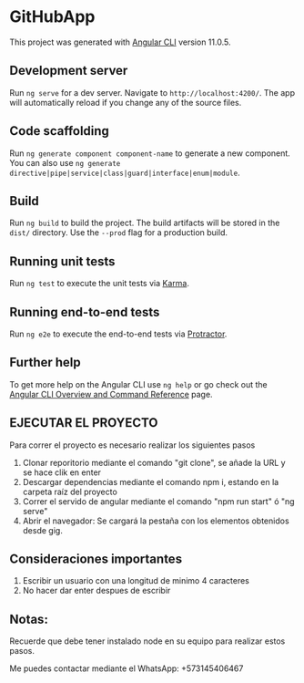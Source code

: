 # GitHubApp

This project was generated with [Angular CLI](https://github.com/angular/angular-cli) version 11.0.5.

## Development server

Run `ng serve` for a dev server. Navigate to `http://localhost:4200/`. The app will automatically reload if you change any of the source files.

## Code scaffolding

Run `ng generate component component-name` to generate a new component. You can also use `ng generate directive|pipe|service|class|guard|interface|enum|module`.

## Build

Run `ng build` to build the project. The build artifacts will be stored in the `dist/` directory. Use the `--prod` flag for a production build.

## Running unit tests

Run `ng test` to execute the unit tests via [Karma](https://karma-runner.github.io).

## Running end-to-end tests

Run `ng e2e` to execute the end-to-end tests via [Protractor](http://www.protractortest.org/).

## Further help

To get more help on the Angular CLI use `ng help` or go check out the [Angular CLI Overview and Command Reference](https://angular.io/cli) page.

## EJECUTAR EL PROYECTO
Para correr el proyecto es necesario realizar los siguientes pasos
1. Clonar reporitorio mediante el comando "git clone", se añade la URL y se hace clik en enter
2. Descargar dependencias mediante el comando npm i, estando en la carpeta raíz del proyecto
3. Correr el servido de angular mediante el comando "npm run start" ó "ng serve" 
4. Abrir el navegador: Se cargará la pestaña con los elementos obtenidos desde gig.

## Consideraciones importantes
1. Escribir un usuario con una longitud de minimo 4 caracteres
2. No hacer dar enter despues de escribir

## Notas:
Recuerde que debe tener instalado node en su equipo para realizar estos pasos. 

Me puedes contactar mediante el WhatsApp: +573145406467 
